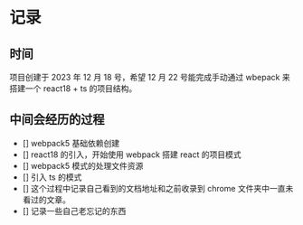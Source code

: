 # 记录

## 时间

项目创建于 2023 年 12 月 18 号，希望 12 月 22 号能完成手动通过 wbepack 来搭建一个 react18 + ts 的项目结构。

## 中间会经历的过程

- [] webpack5 基础依赖创建
- [] react18 的引入，开始使用 webpack 搭建 react 的项目模式
- [] webpack5 模式的处理文件资源
- [] 引入 ts 的模式
- [] 这个过程中记录自己看到的文档地址和之前收录到 chrome 文件夹中一直未看过的文章。
- [] 记录一些自己老忘记的东西
